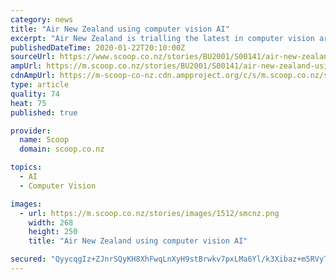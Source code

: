 ```yaml
---
category: news
title: "Air New Zealand using computer vision AI"
excerpt: "Air New Zealand is trialling the latest in computer vision artificial intelligence (AI) in its search for innovative ways to continually improve aircraft turn times and better on-time performance. The new technology, made available through a partnership with leading technology start-up Assaia and alongside Auckland Airport, uses computer vision ..."
publishedDateTime: 2020-01-22T20:10:00Z
sourceUrl: https://www.scoop.co.nz/stories/BU2001/S00141/air-new-zealand-using-computer-vision-ai.htm
ampUrl: https://m.scoop.co.nz/stories/BU2001/S00141/air-new-zealand-using-computer-vision-ai.htm
cdnAmpUrl: https://m-scoop-co-nz.cdn.ampproject.org/c/s/m.scoop.co.nz/stories/BU2001/S00141/air-new-zealand-using-computer-vision-ai.htm
type: article
quality: 74
heat: 75
published: true

provider:
  name: Scoop
  domain: scoop.co.nz

topics:
  - AI
  - Computer Vision

images:
  - url: https://m.scoop.co.nz/stories/images/1512/smcnz.png
    width: 268
    height: 250
    title: "Air New Zealand using computer vision AI"

secured: "QyycqgIz+ZJnrSQyKH8XhFwqLnXyH9stBrwkv7pxLMa6Yl/k3Xibaz+m5RVyTiTfY83y18A1z71AMlHQd250S+22DyNXo5oOr3Y3wTMEoAdHxw97KrzBoQH5Gr5OBOpU1uA/pi9kqSe1XcvzTvGGeuvoUIH+wAppn7BYjf/SLMEt7cxIxqhciQMPA4b8D163pbo8A8m2McZ6qaeyUc+FZixv+GTcMZ1zLmX5fwmbegG2U7QMfPNntwF9yb3Az8sTCjfZfDePUnfXNFqfijqZn0mVFevpLflX+rfFBcqMxuzGVUa6nRtpmWdPjjGI5Szy;yiTxDJy/uhyVgS1m8n7rmw=="
---
```


